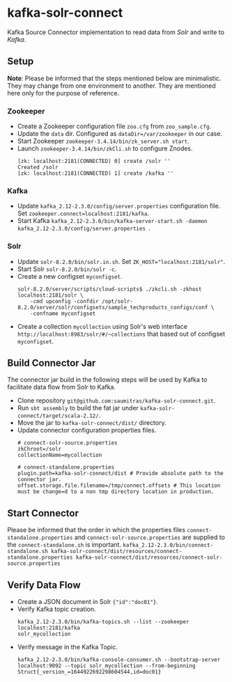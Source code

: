 # kafka-solr-connect

Kafka Source Connector implementation to read data from *Solr* and write to *Kafka*.

## Setup
**Note**: Please be informed that the steps mentioned below are minimalistic. They may change from one environment to another. They are mentioned here only for the purpose of reference.  

### Zookeeper
- Create a Zookeeper configuration file `zoo.cfg` from `zoo_sample.cfg`.
- Update the `data` dir. Configured as `dataDir=/var/zookeeper` in our case.
- Start Zookeeper `zookeeper-3.4.14/bin/zk_server.sh start`.
- Launch `zookeeper-3.4.14/bin/zkCli.sh` to configure Znodes.
    ```
    [zk: localhost:2181(CONNECTED) 0] create /solr ''
    Created /solr
    [zk: localhost:2181(CONNECTED) 1] create /kafka '' 
    ```

### Kafka
- Update `kafka_2.12-2.3.0/config/server.properties` configuration file. Set `zookeeper.connect=localhost:2181/kafka`.
- Start Kafka `kafka_2.12-2.3.0/bin/kafka-server-start.sh -daemon kafka_2.12-2.3.0/config/server.properties `.

### Solr
- Update `solr-8.2.0/bin/solr.in.sh`. Set `ZK_HOST="localhost:2181/solr"`.
- Start Solr `solr-8.2.0/bin/solr -c`.
- Create a new configset `myconfigset`.
    ```
    solr-8.2.0/server/scripts/cloud-scripts$ ./zkcli.sh -zkhost localhost:2181/solr \
        -cmd upconfig -confdir /opt/solr-8.2.0/server/solr/configsets/sample_techproducts_configs/conf \
        -confname myconfigset
    ```
 - Create a collection `mycollection` using Solr's web interface `http://localhost:8983/solr/#/~collections` that based out of configset `myconfigset`.
 
 ## Build Connector Jar
 The connector jar build in the following steps will be used by Kafka to facilitate data flow from Solr to Kafka.
 - Clone repository `git@github.com:saumitras/kafka-solr-connect.git`.
 - Run `sbt assembly` to build the fat jar under `kafka-solr-connect/target/scala-2.12/`.
 - Move the jar to `kafka-solr-connect/dist/` directory.
 - Update connector configuration properties files.
    ```
    # connect-solr-source.properties
    zkChroot=/solr
    collectionName=mycollection
    
    # connect-standalone.properties
    plugin.path=kafka-solr-connect/dist # Provide absolute path to the connector jar.
    offset.storage.file.filename=/tmp/connect.offsets # This location must be change=d to a non tmp directory location in production.
    ```
 
 ## Start Connector
 Please be informed that the order in which the properties files `connect-standalone.properties` and `connect-solr-source.properties` are supplied to the `connect-standalone.sh` is important.
    ```
    kafka_2.12-2.3.0/bin/connect-standalone.sh kafka-solr-connect/dist/resources/connect-standalone.properties kafka-solr-connect/dist/resources/connect-solr-source.properties
    ```

## Verify Data Flow
- Create a JSON document in Solr `{"id":"doc01"}`.
- Verify Kafka topic creation.
    ```
    kafka_2.12-2.3.0/bin/kafka-topics.sh --list --zookeeper localhost:2181/kafka 
    solr_mycollection
    ```
- Verify message in the Kafka Topic.
    ```
    kafka_2.12-2.3.0/bin/kafka-console-consumer.sh --bootstrap-server localhost:9092 --topic solr_mycollection --from-beginning
    Struct{_version_=1644922692298604544,id=doc01}
    ```
